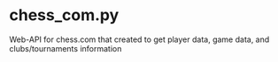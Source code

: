 # chess_com.py
Web-API for chess.com that created to get player data, game data, and clubs/tournaments information
